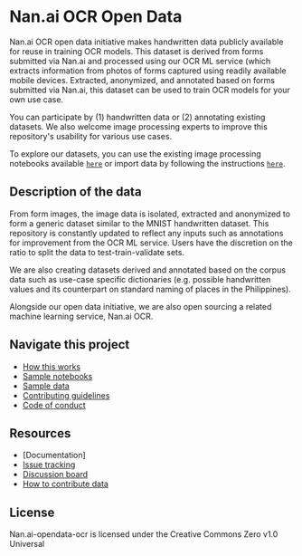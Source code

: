 # Nan.ai OCR Open Data
Nan.ai OCR open data initiative makes handwritten data publicly available for reuse in training OCR models. This dataset is derived from forms submitted via Nan.ai and processed using our OCR ML service (which extracts information from photos of forms captured using readily available mobile devices. Extracted, anonymized, and annotated based on forms submitted via Nan.ai, this dataset can be used to train OCR models for your own use case.

You can participate by (1) handwritten data or (2) annotating existing datasets. We also welcome image processing experts to improve this repository's usability for various use cases.

To explore our datasets, you can use the existing image processing notebooks available [`here`](https://github.com/Saphron-Asia/nan.ai-opendata-ocr/tree/main/notebooks) or import data by following the instructions [`here`](https://github.com/Saphron-Asia/nan.ai-opendata-ocr/blob/main/HOWTO.md).

## Description of the data
From form images, the image data is isolated, extracted and anonymized to form a generic dataset similar to the MNIST handwritten dataset. This repository is constantly updated to reflect any inputs such as annotations for improvement from the OCR ML service. Users have the discretion on the ratio to split the data to test-train-validate sets.

We are also creating datasets derived and annotated based on the corpus data such as use-case specific dictionaries (e.g. possible handwritten values and its counterpart on standard naming of places in the Philippines).

Alongside our open data initiative, we are also open sourcing a related machine learning service, Nan.ai OCR.

## Navigate this project
* [How this works](https://github.com/Saphron-Asia/nan.ai-opendata-ocr/blob/main/HOWTO.md)
* [Sample notebooks](https://github.com/Saphron-Asia/nan.ai-opendata-ocr/tree/main/notebooks)
* [Sample data](https://github.com/Saphron-Asia/nan.ai-opendata-ocr/tree/main/sample%20data)
* [Contributing guidelines](https://github.com/Saphron-Asia/nan.ai-opendata-ocr/blob/main/CONTRIBUTING.md) 
* [Code of conduct](https://github.com/Saphron-Asia/nan.ai-opendata-ocr/blob/main/CODEOFCODUCT.md)

## Resources
* [Documentation]
* [Issue tracking](https://github.com/Saphron-Asia/nan.ai-opendata-ocr/issues)
* [Discussion board](https://github.com/Saphron-Asia/nan.ai-opendata-ocr/discussions)
* [How to contribute data](https://github.com/Saphron-Asia/nan.ai-opendata-ocr/blob/main/CONTRIBUTING.md) 

## License
Nan.ai-opendata-ocr is licensed under the Creative Commons Zero v1.0 Universal
